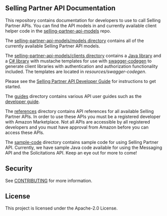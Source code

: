 ## Selling Partner API Documentation
This repository contains documentation for developers to use to call Selling Partner APIs. You can find the API models in and currently available client helper code in the [selling-partner-api-models](https://github.com/amzn/selling-partner-api-models) repo.

The [selling-partner-api-models/models directory](https://github.com/amzn/selling-partner-api-models/tree/main/models) contains all of the currently available Selling Partner API models.

The [selling-partner-api-models/clients directory](https://github.com/amzn/selling-partner-api-models/tree/main/clients) contains a [Java library](https://github.com/amzn/selling-partner-api-models/tree/main/clients/sellingpartner-api-aa-java) and a [C# library](https://github.com/amzn/selling-partner-api-models/tree/main/clients/sellingpartner-api-aa-csharp) with mustache templates for use with [swagger-codegen](https://swagger.io/tools/swagger-codegen/) to generate client libraries with authentication and authorization functionality included. The templates are located in *resources/swagger-codegen*.

Please see the [Selling Partner API Developer Guide](https://github.com/amzn/selling-partner-api-docs/blob/main/guides/developer-guide/SellingPartnerApiDeveloperGuide.md) for instructions to get started.

The [guides](https://github.com/amzn/selling-partner-api-docs/tree/main/guides) directory contains various API user guides such as the [developer guide](https://github.com/amzn/selling-partner-api-docs/tree/main/guides/developer-guide).

The [references](https://github.com/amzn/selling-partner-api-docs/tree/main/references) directory contains API references for all available Selling Partner APIs. In order to use these APIs you must be a registered developer with Amazon Marketplace. Not all APIs are accessible by all registered developers and you must have approval from Amazon before you can access these APIs.

The [sample-code](https://github.com/amzn/selling-partner-api-docs/tree/main/sample-code) directory contains sample code for using Selling Partner API. Currently, we have sample Java code available for using the Messaging API and the Solicitations API. Keep an eye out for more to come!

## Security

See [CONTRIBUTING](CONTRIBUTING.md#security-issue-notifications) for more information.

## License

This project is licensed under the Apache-2.0 License.

